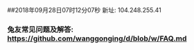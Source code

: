 ##2018年09月28日07时12分07秒 新址: 104.248.255.41
### 兔友常见问题及解答: https://github.com/wanggonging/d/blob/w/FAQ.md
